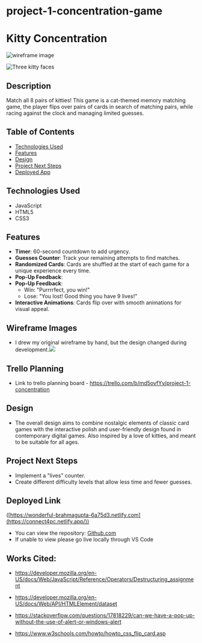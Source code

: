 # project-1-concentration-game

# Kitty Concentration

![wireframe image](https://trello.com/1/cards/67578c762964004ad5755890/attachments/67579c33efd60c4f5c5dff47/download/IMG_2419.jpeg)


![Three kitty faces](https://media1.giphy.com/media/v1.Y2lkPTc5MGI3NjExajFpczF0eW5wcDMwZWUyYWY4Nm9mNjNsbmZtcTAxMnFhbnZrc21odCZlcD12MV9pbnRlcm5hbF9naWZfYnlfaWQmY3Q9Zw/YRtLgsajXrz1FNJ6oy/giphy.webp)

## Description
Match all 8 pairs of kitties! This game is a cat-themed memory matching game, the player flips over pairs of cards in search of matching pairs, while racing against the clock and managing limited guesses.

## Table of Contents
* [Technologies Used](#technologiesused)
* [Features](#features)
* [Design](#design)
* [Project Next Steps](#nextsteps)
* [Deployed App](#deployment)


## <a name="technologiesused"></a>Technologies Used
* JavaScript
* HTML5
* CSS3


## Features
* **Timer**: 60-second countdown to add urgency.
* **Guesses Counter**: Track your remaining attempts to find matches.
* **Randomized Cards**: Cards are shuffled at the start of each game for a unique experience every time.
* **Pop-Up Feedback**:
* **Pop-Up Feedback**:
  - Win: "Purrrrfect, you win!"
  - Lose: "You lost! Good thing you have 9 lives!"
* **Interactive Animations**: Cards flip over with smooth animations for visual appeal.



## Wireframe Images
* I drew my original wireframe by hand, but the design changed during development.<img src="https://trello.com/1/cards/67578c762964004ad5755890/attachments/67579c33efd60c4f5c5dff47/previews/67579c39efd60c4f5c5e0c19/download/IMG_2419.webp">

## Trello Planning
* Link to trello planning board -  https://trello.com/b/md5ovfYv/project-1-concentration

## <a name="design"></a>Design
* The overall design aims to combine nostalgic elements of classic card games with the interactive polish and user-friendly design found in contemporary digital games. Also inspired by a love of kitties, and meant to be suitable for all ages.


## <a name="nextsteps"></a>Project Next Steps
* Implement a "lives" counter.
* Create different difficulty levels that allow less time and fewer guesses. 


## <a name="deployment"></a>Deployed Link
([https://wonderful-brahmagupta-6a75d3.netlify.com](https://connect4pc.netlify.app/))

* You can view the repository:
[Github.com](https://github.com/ce-joiner/project-1-concentration-game)
* If unable to view please go live locally through VS Code

    
## Works Cited:

* https://developer.mozilla.org/en-US/docs/Web/JavaScript/Reference/Operators/Destructuring_assignment	

* https://developer.mozilla.org/en-US/docs/Web/API/HTMLElement/dataset

* https://stackoverflow.com/questions/17818229/can-we-have-a-pop-up-without-the-use-of-alert-or-windows-alert

* https://www.w3schools.com/howto/howto_css_flip_card.asp


